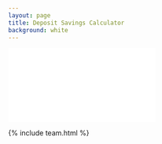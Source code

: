 ```yaml
---
layout: page
title: Deposit Savings Calculator
background: white
---
```


<div>
    <iframe class="deposit-calc" frameborder="0"
        src="www.ooba.co.za/calculators/home-loan-deposit-saving-calculator/?iframe=true&iftype=evogroup"
        title="Deposit Savings Calculator"></iframe>
</div>

{% include team.html %}